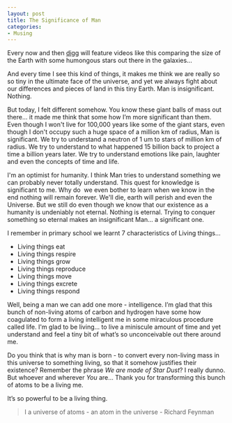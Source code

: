 ```yaml
---
layout: post
title: The Significance of Man
categories:
- Musing
---
```


Every now and then [digg](http://digg.com/videos_educational/the_scale_of_some_stuff_in_the_universe) will feature videos like this comparing the size of the Earth with some humongous stars out there in the galaxies...

And every time I see this kind of things, it makes me think we are really so so tiny in the ultimate face of the universe, and yet we always fight about our differences and pieces of land in this tiny Earth. Man is insignificant. Nothing.

But today, I felt different somehow. You know these giant balls of mass out there... it made me think that some how I’m more significant than them. Even though I won't live for 100,000 years like some of the giant stars, even though I don't occupy such a huge space of a million km of radius, Man is significant. We try to understand a neutron of 1 um to stars of million km of radius. We try to understand to what happened 15 billion back to project a time a billion years later. We try to understand emotions like pain, laughter and even the concepts of time and life.

I'm an optimist for humanity. I think Man tries to understand something we can probably never totally understand. This quest for knowledge is significant to me. Why do  we even bother to learn when we know in the end nothing will remain forever. We'll die, earth will perish and even the Universe. But we still do even though we know that our existence as a humanity is undeniably not eternal. Nothing is eternal. Trying to conquer something so eternal makes an insignificant Man… a significant one.

I remember in primary school we learnt 7 characteristics of Living things…

- Living things eat
- Living things respire
- Living things grow
- Living things reproduce
- Living things move
- Living things excrete
- Living things respond

Well, being a man we can add one more - intelligence. I’m glad that this bunch of non-living atoms of carbon and hydrogen have some how coagulated to form a living intelligent me in some miraculous procedure called life. I'm glad to be living... to live a miniscule amount of time and yet understand and feel a tiny bit of what’s so unconceivable out there around me.

Do you think that is why man is born - to convert every non-living mass in this universe to something living, so that it somehow justifies their existence? Remember the phrase _We are made of Star Dust_? I really dunno. But whoever and wherever _You_ are… Thank you for transforming this bunch of atoms to be a living me. 

It’s so powerful to be a living thing.

> I a universe of atoms - an atom in the universe - Richard Feynman
